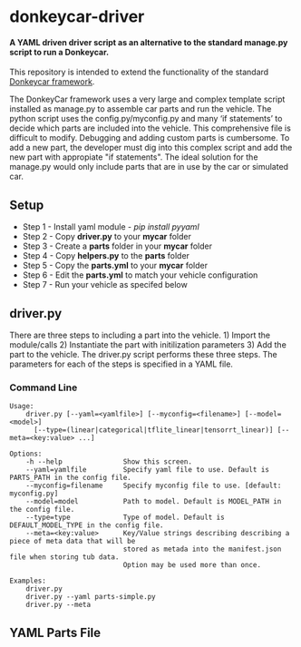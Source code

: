 # donkeycar-driver
#### A YAML driven driver script as an alternative to the standard manage.py script to run a Donkeycar.

This repository is intended to extend the functionality of the standard [Donkeycar framework](https://github.com/autorope/donkeycar).

The DonkeyCar framework uses a very large and complex template script installed as manage.py to assemble car parts and run the vehicle. The python script uses the config.py/myconfig.py and many ‘if statements’ to decide which parts are included into the vehicle. This comprehensive file is difficult to modify. Debugging and adding custom parts is cumbersome. To add a new part, the developer must dig into this complex script and add the new part with appropiate "if statements". The ideal solution for the manage.py would only include parts that are in use by the car or simulated car.  

## Setup
* Step 1 - Install yaml module - _pip install pyyaml_
* Step 2 - Copy **driver.py** to your **mycar** folder
* Step 3 - Create a **parts** folder in your **mycar** folder
* Step 4 - Copy **helpers.py** to the **parts** folder
* Step 5 - Copy the **parts.yml** to your **mycar** folder
* Step 6 - Edit the **parts.yml** to match your vehicle configuration
* Step 7 - Run your vehicle as specifed below


## driver.py

There are three steps to including a part into the vehicle. 1) Import the module/calls 2) Instantiate the part with initilization parameters 3) Add the part to the vehicle. The driver.py script performs these three steps. The parameters for each of the steps is specified in a YAML file.

### Command Line
```
Usage:
    driver.py [--yaml=<yamlfile>] [--myconfig=<filename>] [--model=<model>] 
      [--type=(linear|categorical|tflite_linear|tensorrt_linear)] [--meta=<key:value> ...]

Options:
    -h --help               Show this screen.
    --yaml=yamlfile         Specify yaml file to use. Default is PARTS_PATH in the config file.
    --myconfig=filename     Specify myconfig file to use. [default: myconfig.py]
    --model=model           Path to model. Default is MODEL_PATH in the config file.
    --type=type             Type of model. Default is DEFAULT_MODEL_TYPE in the config file.
    --meta=<key:value>      Key/Value strings describing describing a piece of meta data that will be
                            stored as metada into the manifest.json file when storing tub data.
                            Option may be used more than once.

Examples:
    driver.py
    driver.py --yaml parts-simple.py
    driver.py --meta 

```

## YAML Parts File
